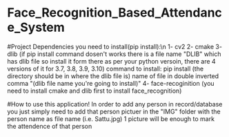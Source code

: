 # Face_Recognition_Based_Attendance_System
#Project Dependencies you need to install(pip install):\n
	1- cv2
	2- cmake
	3- dlib (if pip install command dosen't works there is a file name "DLIB" which has dlib file so install
		   it form there as per your python versoin, there are 4 versions of it for 3.7, 3.8, 3.9, 3.10)
command to install:
pip install (the directory should be in where the dlib file is) name of file in double inverted comma 
"(dlib file name you're going to install)" 
	4- face-recoginition (you need to install cmake and dlib first to install face_recognition)


#How to use this application!
	In order to add any person in record/database you just simply need to add that person pictuer in the "IMG" 
	folder with the person name as file name (i.e. Sattu.jpg) 1 picture will be enough to mark the attendence 
	of that person
